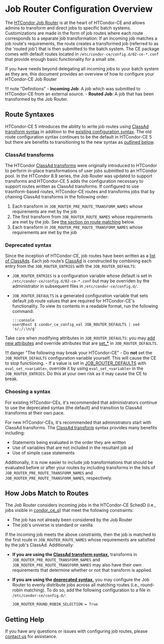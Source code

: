 Job Router Configuration Overview
=================================

The [HTCondor Job Router](https://htcondor.readthedocs.io/en/latest/grid-computing/job-router.html) is at the heart of
HTCondor-CE and allows admins to transform and direct jobs to specific batch systems.
Customizations are made in the form of job routes where each route corresponds to a separate job transformation:
If an incoming job matches a job route's requirements, the route creates a transformed job (referred to as the 'routed
job') that is then submitted to the batch system.
The CE package comes with default routes located in `/etc/condor-ce/config.d/02-ce-*.conf` that provide enough basic
functionality for a small site.

If you have needs beyond delegating all incoming jobs to your batch system as they are, this document provides an
overview of how to configure your HTCondor-CE Job Router

!!! note "Definitions"
    - **Incoming Job**: A job which was submitted to HTCondor-CE from an external source.
    - **Routed Job**: A job that has been transformed by the Job Router.

Route Syntaxes
--------------

HTCondor-CE 5 introduces the ability to write job routes using [ClassAd transform syntax](#classad-transforms) in
addition to the [existing configuration syntax](#deprecated-syntax).
The old route configuration syntax continues to be the default in HTCondor-CE 5 but there are benefits to transitioning
to the new syntax as [outlined below](#choosing-a-syntax).

### ClassAd transforms ###

The HTCondor [ClassAd transforms](https://htcondor.readthedocs.io/en/latest/misc-concepts/transforms.html) were
originally introduced to HTCondor to perform in-place transformations of user jobs submitted to an HTCondor pool.
In the HTCondor 8.9 series, the Job Router was updated to support transforms and HTCondor-CE 5 adds the configuration
necessary to support routes written as ClassAd transforms.
If configured to use trasnform-based routes, HTCondor-CE routes and transforms jobs that by chaining ClassAd transforms
in the following order:

1.  Each transform in `JOB_ROUTER_PRE_ROUTE_TRANSFORM_NAMES` whose requirements are met by the job
1.  The first transform from `JOB_ROUTER_ROUTE_NAMES` whose requirements are met by the job.
    See [the section on route matching](#how-jobs-match-to-routes) below.
1.  Each transform in `JOB_ROUTER_PRE_ROUTE_TRANSFORM_NAMES` whose requirements are met by the job

### Deprecated syntax ###

Since the inception of HTCondor-CE, job routes have been written as a
[list of ClassAds](https://htcondor.readthedocs.io/en/latest/grid-computing/job-router.html#deprecated-router-configuration).
Each job route’s [ClassAd](http://research.cs.wisc.edu/htcondor/manual/v8.6/4_1HTCondor_s_ClassAd.html) is constructed
by combining each entry from the `JOB_ROUTER_ENTRIES` with the `JOB_ROUTER_DEFAULTS`:

-   `JOB_ROUTER_ENTRIES` is a configuration variable whose default is set in `/etc/condor-ce/config.d/02-ce-*.conf` but
    may be overriden by the administrator in subsequent files in `/etc/condor-ce/config.d/`.
-   `JOB_ROUTER_DEFAULTS` is a generated configuration variable that sets default job route values that are required for
    HTCondor-CE's functionality.
    To view its contents in a readable format, run the following command:

        :::console
        user@host $ condor_ce_config_val JOB_ROUTER_DEFAULTS | sed 's/;/;\n/g'

Take care when modifying attributes in `JOB_ROUTER_DEFAULTS`: you may
[add new attributes](writing-job-routes.md#setting-attributes-for-all-routes) and override attributes that are
[set_*](writing-job-routes.md#setting-attributes) in `JOB_ROUTER_DEFAULTS`.

!!! danger "The following may break your HTCondor-CE"
    -   Do **not** set the `JOB_ROUTER_DEFAULTS` configuration variable yourself. This will cause the CE to stop
        functioning.
    -   If a value is set in [JOB\_ROUTER\_DEFAULTS](#job_router_defaults) with `eval_set_<variable>`, override it by
        using `eval_set_<variable>` in the `JOB_ROUTER_ENTRIES`.
        Do this at your own risk as it may cause the CE to break.

### Choosing a syntax ###

For existing HTCondor-CEs, it's recommended that administrators continue to use the deprecated syntax (the default) and
transition to ClassAd transforms at their own pace.

For new HTCondor-CEs, it's recommended that administrators start with ClassAd transforms.
The [ClassAd transform](#classad-transform) syntax provides many benefits including:

-   Statements being evaluated in the order they are written
-   Use of variables that are not included in the resultant job ad
-   Use of simple case statements

Additionally, it is now easier to include job transformations that should be evaluated before or after your routes by
including transforms in the lists of `JOB_ROUTER_PRE_ROUTE_TRANSFORM_NAMES` and `JOB_ROUTER_PRE_ROUTE_TRANSFORM_NAMES`,
respectively.

How Jobs Match to Routes
------------------------

The Job Router considers incoming jobs in the HTCondor-CE SchedD (i.e., jobs visible in
[condor_ce_q](../troubleshooting/troubleshooting.md#condor_ce_q)) that meet the following constraints:

- The job has not already been considered by the Job Router
- The job's universe is standard or vanilla

If the incoming job meets the above constraints, then the job is matched to the first route in `JOB_ROUTER_ROUTE_NAMES`
whose requirements are satisfied by the job's ClassAd.
Additionally:

-   **If you are using the [ClassAd transform syntax](#classad-transforms),** transforms in
    `JOB_ROUTER_PRE_ROUTE_TRANSFORM_NAMES` and `JOB_ROUTER_PRE_ROUTE_TRANSFORM_NAMES` may also have their own
    requirements that determine whether or not that transform is applied.
-   **If you are using the [deprecated syntax](#deprecated-syntax),** you may configure the Job Router to evenly
    distribute jobs across all matching routes (i.e., round-robin matching).
    To do so, add the following configuration to a file in `/etc/condor-ce/config.d/`:

        JOB_ROUTER_ROUND_ROBIN_SELECTION = True

Getting Help
------------

If you have any questions or issues with configuring job routes, please [contact us](../../index.md#contact-us) for
assistance.
